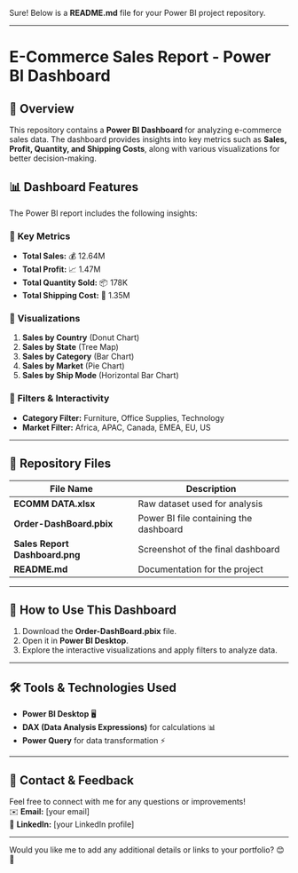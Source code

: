 Sure! Below is a **README.md** file for your Power BI project repository.  

---

# **E-Commerce Sales Report - Power BI Dashboard**  

## 📌 **Overview**  
This repository contains a **Power BI Dashboard** for analyzing e-commerce sales data. The dashboard provides insights into key metrics such as **Sales, Profit, Quantity, and Shipping Costs**, along with various visualizations for better decision-making.  

## 📊 **Dashboard Features**  
The Power BI report includes the following insights:  

### 🔹 **Key Metrics**  
- **Total Sales:** 💰 12.64M  
- **Total Profit:** 📈 1.47M  
- **Total Quantity Sold:** 📦 178K  
- **Total Shipping Cost:** 🚚 1.35M  

### 🔹 **Visualizations**  
1. **Sales by Country** (Donut Chart)  
2. **Sales by State** (Tree Map)  
3. **Sales by Category** (Bar Chart)  
4. **Sales by Market** (Pie Chart)  
5. **Sales by Ship Mode** (Horizontal Bar Chart)  

### 🔹 **Filters & Interactivity**  
- **Category Filter:** Furniture, Office Supplies, Technology  
- **Market Filter:** Africa, APAC, Canada, EMEA, EU, US  

---

## 📂 **Repository Files**  
| File Name               | Description |
|-------------------------|------------|
| **ECOMM DATA.xlsx**     | Raw dataset used for analysis |
| **Order-DashBoard.pbix** | Power BI file containing the dashboard |
| **Sales Report Dashboard.png** | Screenshot of the final dashboard |
| **README.md** | Documentation for the project |

---

## 🚀 **How to Use This Dashboard**  
1. Download the **Order-DashBoard.pbix** file.  
2. Open it in **Power BI Desktop**.  
3. Explore the interactive visualizations and apply filters to analyze data.  

---

## 🛠 **Tools & Technologies Used**  
- **Power BI Desktop** 🖥️  
- **DAX (Data Analysis Expressions)** for calculations 📊  
- **Power Query** for data transformation ⚡  

---

## 📩 **Contact & Feedback**  
Feel free to connect with me for any questions or improvements!  
✉️ **Email:** [your email]  
🔗 **LinkedIn:** [your LinkedIn profile]  

---

Would you like me to add any additional details or links to your portfolio? 😊🚀
